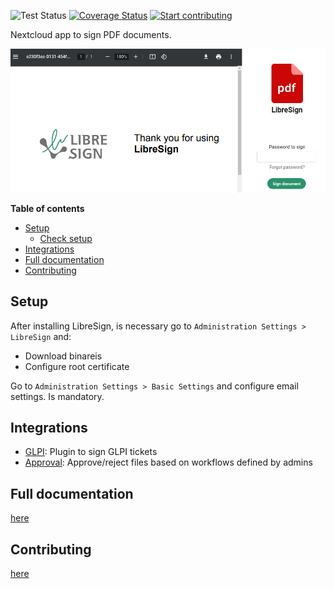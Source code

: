 ![Test Status](https://github.com/libresign/libresign/workflows/PHPUnit/badge.svg?branch=main)
[![Coverage Status](https://coveralls.io/repos/github/LibreSign/libresign/badge.svg?branch=main)](https://coveralls.io/github/LibreSign/libresign?branch=main)
[![Start contributing](https://img.shields.io/github/issues/LibreSign/libresign/good%20first%20issue?color=7057ff&label=Contribute)](https://github.com/LibreSign/libresign/issues?q=is%3Aissue+is%3Aopen+sort%3Aupdated-desc+label%3A%22good+first+issue%22)

Nextcloud app to sign PDF documents.

<img src="img/LibreSign.png" />

**Table of contents**
- [Setup](#setup)
  - [Check setup](#check-setup)
- [Integrations](#integrations)
- [Full documentation](#full-documentation)
- [Contributing](#contributing)

## Setup

After installing LibreSign, is necessary go to `Administration Settings > LibreSign` and:
* Download binareis
* Configure root certificate

Go to `Administration Settings > Basic Settings` and configure email settings. Is mandatory.

## Integrations

* [GLPI](https://github.com/LibreSign/libresign-glpi): Plugin to sign GLPI tickets
* [Approval](https://github.com/nextcloud/approval): Approve/reject files based on workflows defined by admins

## Full documentation

[here](https://libresign.github.io/)

## Contributing

[here](/CONTRIBUTING.md)
